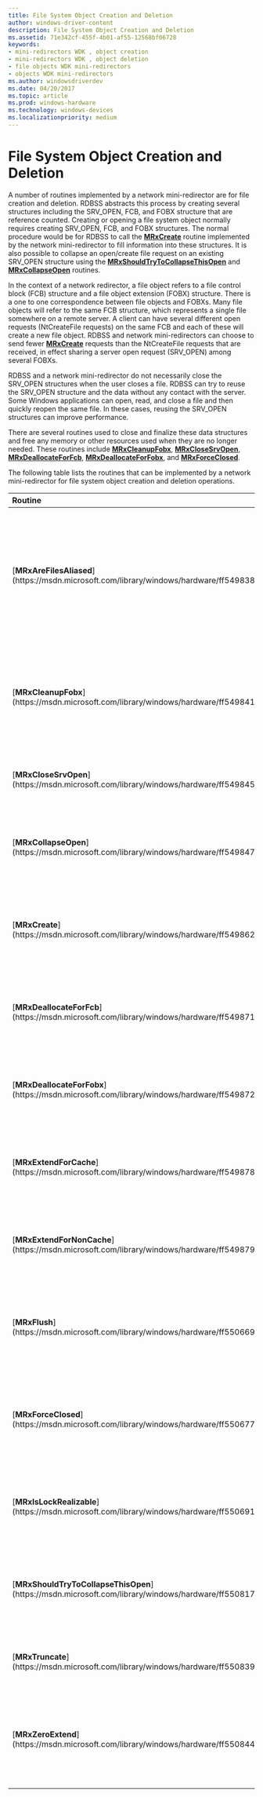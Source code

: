 ```yaml
---
title: File System Object Creation and Deletion
author: windows-driver-content
description: File System Object Creation and Deletion
ms.assetid: 71e342cf-455f-4b01-af55-12568bf06728
keywords:
- mini-redirectors WDK , object creation
- mini-redirectors WDK , object deletion
- file objects WDK mini-redirectors
- objects WDK mini-redirectors
ms.author: windowsdriverdev
ms.date: 04/20/2017
ms.topic: article
ms.prod: windows-hardware
ms.technology: windows-devices
ms.localizationpriority: medium
---
```


# File System Object Creation and Deletion


A number of routines implemented by a network mini-redirector are for file creation and deletion. RDBSS abstracts this process by creating several structures including the SRV\_OPEN, FCB, and FOBX structure that are reference counted. Creating or opening a file system object normally requires creating SRV\_OPEN, FCB, and FOBX structures. The normal procedure would be for RDBSS to call the [**MRxCreate**](https://msdn.microsoft.com/library/windows/hardware/ff549862) routine implemented by the network mini-redirector to fill information into these structures. It is also possible to collapse an open/create file request on an existing SRV\_OPEN structure using the [**MRxShouldTryToCollapseThisOpen**](https://msdn.microsoft.com/library/windows/hardware/ff550817) and [**MRxCollapseOpen**](https://msdn.microsoft.com/library/windows/hardware/ff549847) routines.

In the context of a network redirector, a file object refers to a file control block (FCB) structure and a file object extension (FOBX) structure. There is a one to one correspondence between file objects and FOBXs. Many file objects will refer to the same FCB structure, which represents a single file somewhere on a remote server. A client can have several different open requests (NtCreateFile requests) on the same FCB and each of these will create a new file object. RDBSS and network mini-redirectors can choose to send fewer [**MRxCreate**](https://msdn.microsoft.com/library/windows/hardware/ff549862) requests than the NtCreateFile requests that are received, in effect sharing a server open request (SRV\_OPEN) among several FOBXs.

RDBSS and a network mini-redirector do not necessarily close the SRV\_OPEN structures when the user closes a file. RDBSS can try to reuse the SRV\_OPEN structure and the data without any contact with the server. Some Windows applications can open, read, and close a file and then quickly reopen the same file. In these cases, reusing the SRV\_OPEN structures can improve performance.

There are several routines used to close and finalize these data structures and free any memory or other resources used when they are no longer needed. These routines include [**MRxCleanupFobx**](https://msdn.microsoft.com/library/windows/hardware/ff549841), [**MRxCloseSrvOpen**](https://msdn.microsoft.com/library/windows/hardware/ff549845), [**MRxDeallocateForFcb**](https://msdn.microsoft.com/library/windows/hardware/ff549871), [**MRxDeallocateForFobx**](https://msdn.microsoft.com/library/windows/hardware/ff549872), and [**MRxForceClosed**](https://msdn.microsoft.com/library/windows/hardware/ff550677).

The following table lists the routines that can be implemented by a network mini-redirector for file system object creation and deletion operations.

<table>
<colgroup>
<col width="50%" />
<col width="50%" />
</colgroup>
<thead>
<tr class="header">
<th align="left">Routine</th>
<th align="left">Description</th>
</tr>
</thead>
<tbody>
<tr class="odd">
<td align="left">[<strong>MRxAreFilesAliased</strong>](https://msdn.microsoft.com/library/windows/hardware/ff549838)</td>
<td align="left"><p>RDBSS calls this routine to query the network mini-redirector if two FCB objects represent the same file. RDBSS calls this routine when processing two files that appear to be the same but have different names (an MS-DOS short name and a long name, for example).</p></td>
</tr>
<tr class="even">
<td align="left">[<strong>MRxCleanupFobx</strong>](https://msdn.microsoft.com/library/windows/hardware/ff549841)</td>
<td align="left"><p>RDBSS calls this routine to request that the network mini-redirector close a file system object extension. RDBSS issues this call in response to receiving an IRP_MJ_CLEANUP on a file object.</p></td>
</tr>
<tr class="odd">
<td align="left">[<strong>MRxCloseSrvOpen</strong>](https://msdn.microsoft.com/library/windows/hardware/ff549845)</td>
<td align="left"><p>RDBSS calls this routine to request that the network mini-redirector close a SRV_OPEN object.</p></td>
</tr>
<tr class="even">
<td align="left">[<strong>MRxCollapseOpen</strong>](https://msdn.microsoft.com/library/windows/hardware/ff549847)</td>
<td align="left"><p>RDBSS calls this routine to request that the network mini-redirector collapse an open file system request onto an existing SRV_OPEN.</p></td>
</tr>
<tr class="odd">
<td align="left">[<strong>MRxCreate</strong>](https://msdn.microsoft.com/library/windows/hardware/ff549862)</td>
<td align="left"><p>RDBSS calls this routine to request that the network mini-redirector create a file system object. This call is issued by RDBSS in response to receiving an IRP_MJ_CREATE.</p></td>
</tr>
<tr class="even">
<td align="left">[<strong>MRxDeallocateForFcb</strong>](https://msdn.microsoft.com/library/windows/hardware/ff549871)</td>
<td align="left"><p>RDBSS calls this routine to request that the network mini-redirector deallocate an FCB. This call is in response to a request to close a file system object.</p></td>
</tr>
<tr class="odd">
<td align="left">[<strong>MRxDeallocateForFobx</strong>](https://msdn.microsoft.com/library/windows/hardware/ff549872)</td>
<td align="left"><p>RDBSS calls this routine to request that the network mini-redirector deallocate an FOBX. This call is in response to a request to close a file system object.</p></td>
</tr>
<tr class="even">
<td align="left">[<strong>MRxExtendForCache</strong>](https://msdn.microsoft.com/library/windows/hardware/ff549878)</td>
<td align="left"><p>RDBSS calls this routine to request that a network mini-redirector extend a file when the file is being cached by cache manager.</p></td>
</tr>
<tr class="odd">
<td align="left">[<strong>MRxExtendForNonCache</strong>](https://msdn.microsoft.com/library/windows/hardware/ff549879)</td>
<td align="left"><p>RDBSS calls this routine to request that a network mini-redirector extend a file when the file is not being cached by cache manager.</p></td>
</tr>
<tr class="even">
<td align="left">[<strong>MRxFlush</strong>](https://msdn.microsoft.com/library/windows/hardware/ff550669)</td>
<td align="left"><p>RDBSS calls this routine to request that a network mini-redirector flush a file system object. RDBSS issue this call in response to receiving an IRP_MJ_FLUSH_BUFFERS.</p></td>
</tr>
<tr class="odd">
<td align="left">[<strong>MRxForceClosed</strong>](https://msdn.microsoft.com/library/windows/hardware/ff550677)</td>
<td align="left"><p>RDBSS calls this routine to request that a network mini-redirector force a close. This routine is called when the condition of the SRV_OPEN is not good or the SRV_OPEN is marked as closed.</p></td>
</tr>
<tr class="even">
<td align="left">[<strong>MRxIsLockRealizable</strong>](https://msdn.microsoft.com/library/windows/hardware/ff550691)</td>
<td align="left"><p>RDBSS calls this routine to request that a network mini-redirector indicate whether byte-range locks are supported on this NET_ROOT.</p></td>
</tr>
<tr class="odd">
<td align="left">[<strong>MRxShouldTryToCollapseThisOpen</strong>](https://msdn.microsoft.com/library/windows/hardware/ff550817)</td>
<td align="left"><p>RDBSS calls this routine to request that a network mini-redirector indicate if RDBSS should try and collapse an open request onto an existing file system object.</p></td>
</tr>
<tr class="even">
<td align="left">[<strong>MRxTruncate</strong>](https://msdn.microsoft.com/library/windows/hardware/ff550839)</td>
<td align="left"><p>RDBSS calls this routine to request that a network mini-redirector truncate a file system object.</p></td>
</tr>
<tr class="odd">
<td align="left">[<strong>MRxZeroExtend</strong>](https://msdn.microsoft.com/library/windows/hardware/ff550844)</td>
<td align="left"><p>RDBSS calls this routine to request that a network mini-redirector extend a file system object filling the file with zeros on cleanup if the file size is greater than the valid data length of the FCB.</p></td>
</tr>
</tbody>
</table>

 

 

 




